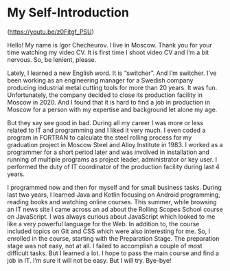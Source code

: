 # My Self-Introduction
(https://youtu.be/z0Fitgf_PSU)

Hello! My name is Igor Checheurov. I live in Moscow. Thank you for your time watching my video CV. It is first time I shoot video CV and I’m a bit nervous. So, be lenient, please.

Lately, I learned a new English word. It is “switcher”. And I’m switcher. I’ve been working as an engineering manager for a Swedish company producing industrial metal cutting tools for more than 20 years. It was fun. Unfortunately, the company decided to close its production facility in Moscow in 2020. And I found that it is hard to find a job in production in Moscow for a person with my expertise and background let alone my age.

But they say see good in bad. During all my career I was more or less related to IT and programming and I liked it very much. I even coded a program in FORTRAN to calculate the steel rolling process for my graduation project in Moscow Steel and Alloy Institute in 1983. I worked as a programmer for a short period later and was involved in installation and running of multiple programs as project leader, administrator or key user. I performed the duty of IT coordinator of the production facility during last 4 years.

I programmed now and then for myself and for small business tasks. During last two years, I learned Java and Kotlin focusing on Android programming, reading books and watching online courses. This summer, while browsing an IT news site I came across an ad about the Rolling Scopes School course on JavaScript. I was always curious about JavaScript which looked to me like a very powerful language for the Web. In addition to, the course included topics on Git and CSS which were also interesting for me. So, I enrolled in the course, starting with the Preparation Stage. The preparation stage was not easy, not at all. I failed to accomplish a couple of most difficult tasks. But I learned a lot. I hope to pass the main course and find a job in IT. I’m sure it will not be easy. But I will try. Bye-bye!
